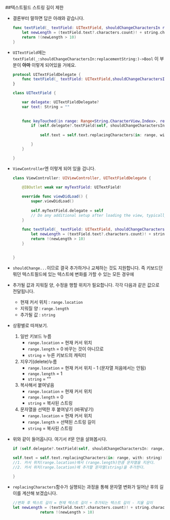 ##텍스트필드 스트링 길이 제한
- 결론부터 말하면 답은 아래와 같습니다.

	```swift
	func textField(_ textField: UITextField, shouldChangeCharactersIn range: NSRange, replacementString string: String) -> Bool {
	    let newLength = (textField.text?.characters.count)! + string.characters.count - range.length
	    return !(newLength > 10)
	}
	```

- `UITextField`에는 `textField(_:shouldChangeCharactersIn:replacementString:)->Bool` 이 부분이 **아마** 이렇게 되어있을 거에요. 

	```swift
	protocol UITextFieldDelegate {
	    func textField(_ textField: UITextField,shouldChangeCharactersIn range: Range<String.CharacterView.Index>, replacementString string: String) -> Bool
	}
	
	class UITextField {
	
	    var delegate: UITextFieldDelegate?
	    var text: String = ""
	    
	    
	    func keyTouched(in range: Range<String.CharacterView.Index>, replacementString string: String) {
	        if (self.delegate?.textField(self, shouldChangeCharactersIn: range, replacementString: string))! {
	            
	            self.text = self.text.replacingCharacters(in: range, with: string)
	
	        }
	    }
	
	}
	```

- `ViewController`엔 이렇게 되어 있을 겁니다.

	```swift
	class ViewController: UIViewController, UITextFieldDelegate {
	
	    @IBOutlet weak var myTextField: UITextField!
	    
	    override func viewDidLoad() {
	        super.viewDidLoad()
	        
	        self.myTextField.delegate = self
	        // Do any additional setup after loading the view, typically from a nib.
	    }
	    
	    func textField(_ textField: UITextField, shouldChangeCharactersIn range: NSRange, replacementString string: String) -> Bool {
	        let newLength = (textField.text?.characters.count)! + string.characters.count - range.length
	        return !(newLength > 10)
	    }
	    
	
	}
	```

- `shouldChange...`이므로 결국 추가하거나 교체하는 것도 지원합니다. 즉 키보드던 뭐던 텍스트필드에 있는 텍스트에 변화를 가할 수 있는 모든 경우에 
- 추가될 값과 지워질 양, 수정을 행할 위치가 필요합니다. 각각 다음과 같은 값으로 전달됩니다.
	- 현재 커서 위치 : `range.location`	
	- 지워질 양 : `range.length`
	- 추가될 값 : `string`

- 상황별로 따져보기.
	1. 일반 키보드 누름
		- `range.location` = 현재 커서 위치
		- `range.length` = 0 바꾸는 것이 아니므로
		- `string` = 누른 키보드의 캐릭터
	2. 지우기(delete)누름
	 	- `range.location` = 현재 커서 위치 - 1 (문자열 처음에서는 안됨)
		- `range.length` = 1
		- `string` = ""
	3. 복사해서 붙여넣음
		- `range.location` = 현재 커서 위치
		- `range.length` = 0
		- `string` = 복사된 스트링
	4. 문자열을 선택한 후 붙여넣기 (바꿔넣기)
		- `range.location` = 현재 커서 위치
		- `range.length` = 선택된 스트링 길이
		- `string` = 복사된 스트링

		
- 위와 같이 들어옵니다. 여기서 if문 안을 살펴봅시다.

	```swift
	if (self.delegate?.textField(self, shouldChangeCharactersIn: range, replacementString: string))! {
	    
	self.text = self.text.replacingCharacters(in: range, with: string)
	//1. 커서 위치(range.location)에서 (range.length)만큼 문자열을 지운다.
	//2. 커서 위치(range.location)에 추가할 문자열(string)을 추가한다.
	
	}
	```
	
- `replacingCharacters`함수가 실행되는 과정을 통해 문자열 변화가 일어난 후의 길이를 계산해 보겠습니다.

	```swift
	//변화 후 텍스트 길이 = 현재 텍스트 길이 + 추가되는 텍스트 길이 - 지울 길이
	let newLength = (textField.text?.characters.count)! + string.characters.count - range.length
		        return !(newLength > 10)
	```